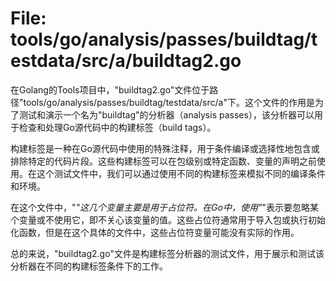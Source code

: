 # File: tools/go/analysis/passes/buildtag/testdata/src/a/buildtag2.go

在Golang的Tools项目中，"buildtag2.go"文件位于路径"tools/go/analysis/passes/buildtag/testdata/src/a"下。这个文件的作用是为了测试和演示一个名为"buildtag"的分析器（analysis passes），该分析器可以用于检查和处理Go源代码中的构建标签（build tags）。

构建标签是一种在Go源代码中使用的特殊注释，用于条件编译或选择性地包含或排除特定的代码片段。这些构建标签可以在包级别或特定函数、变量的声明之前使用。在这个测试文件中，我们可以通过使用不同的构建标签来模拟不同的编译条件和环境。

在这个文件中，"_"这几个变量主要是用于占位符。在Go中，使用"_"表示要忽略某个变量或不使用它，即不关心该变量的值。这些占位符通常用于导入包或执行初始化函数，但是在这个具体的文件中，这些占位符变量可能没有实际的作用。

总的来说，"buildtag2.go"文件是构建标签分析器的测试文件，用于展示和测试该分析器在不同的构建标签条件下的工作。

